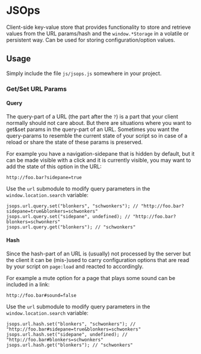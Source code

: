 # JSOps

Client-side key-value store that provides functionality to store and retrieve values from the URL params/hash and the `window.*Storage` in a volatile or persistent way. Can be used for storing configuration/option values.

## Usage
Simply include the file `js/jsops.js` somewhere in your project.

### Get/Set URL Params
#### Query
The query-part of a URL (the part after the `?`) is a part that your client normally should not care about. But there are situations where you want to get&set params in the query-part of an URL.
Sometimes you want the query-params to resemble the current state of your script so in case of a reload or share the state of these params is preserved.

For example you have a navigation-sidepane that is hidden by default, but it can be made visible with a click and it is currently visible, you may want to add the state of this option in the URL:

    http://foo.bar?sidepane=true

Use the `url` submodule to modify query parameters in the `window.location.search` variable:

    jsops.url.query.set("blonkers", "schwonkers"); // "http://foo.bar?sidepane=true&blonkers=schwonkers"
    jsops.url.query.set("sidepane", undefined); // "http://foo.bar?blonkers=schwonkers"
    jsops.url.query.get("blonkers"); // "schwonkers"

#### Hash
Since the hash-part of an URL is (usually) not processed by the server but the client it can be (mis-)used to carry configuration options that are read by your script on `page:load` and reacted to accordingly.

For example a mute option for a page that plays some sound can be included in a link:

    http://foo.bar#sound=false

Use the `url` submodule to modify query parameters in the `window.location.search` variable:

    jsops.url.hash.set("blonkers", "schwonkers"); // "http://foo.bar#sidepane=true&blonkers=schwonkers"
    jsops.url.hash.set("sidepane", undefined); // "http://foo.bar#blonkers=schwonkers"
    jsops.url.hash.get("blonkers"); // "schwonkers"

